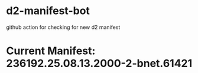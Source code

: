 # d2-manifest-bot
github action for checking for new d2 manifest

# Current Manifest: 236192.25.08.13.2000-2-bnet.61421